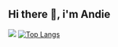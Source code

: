 ## Hi there 👋, i'm Andie
![](https://octodex.github.com/images/inspectocat.jpg)
[![Top Langs](https://github-readme-stats.vercel.app/api/top-langs/?username=ngochai-hcmus&layout=compact)](https://github.com/anuraghazra/github-readme-stats)
